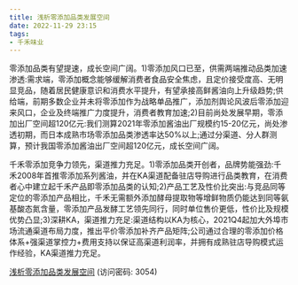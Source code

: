 ```yaml
---
title: 浅析零添加品类发展空间
date: 2022-11-29 23:15
tags:
- 千禾味业
---
```

零添加品类有望提速，成长空间广阔。1)零添加风口已至，供需两端推动品类加速渗透:需求端，零添加概念能够缓解消费者食品安全焦虑，且定价接受度高、无明显竞品，随着居民健康意识和消费水平提升，有望承接高鲜酱油向上升级趋势;供给端，前期多数企业并未将零添加作为战略单品推广，添加剂舆论风波后零添加迎来风口，企业及终端推广力度提升，消费者教育加速;2)目前尚处发展早期，零添加出厂空间超120亿元:我们测算2021年零添加酱油出厂规模约15-20亿元，尚处渗透初期，而日本成熟市场零添加品类渗透率达50%以上;通过分渠道、分人群测算，预计我国零添加酱油出厂空间超120亿元，成长空间广阔。
<!-- more -->
千禾零添加竞争力领先，渠道推力充足。1)零添加品类开创者，品牌势能强劲:千禾2008年首推零添加系列酱油，并在KA渠道配备驻店导购进行品类教育，在消费者心中建立起千禾产品即零添加品类的认知;2)产品工艺及性价比突出:与竞品同等定位的零添加产品相比，千禾无需额外添加酵母提取物等增鲜物质仍能达到同等氨基酸态氮含量，零添加产品发酵工艺领先同行，同时单位售价更低，性价比及规模优势凸显;3)深耕KA，渠道推力充足:渠道结构以KA为核心，2021Q4起加大外埠市场流通渠道布局力度，推出平价零添加补齐产品矩阵;公司通过合理的零添加价格体系+强渠道掌控力+费用支持以保证高渠道利润率，并拥有成熟驻店导购模式运作经验，KA渠道推力充足。

[浅析零添加品类发展空间](https://url12.ctfile.com/f/3948612-735802532-3a84e4?p=3054)
(访问密码: 3054)

